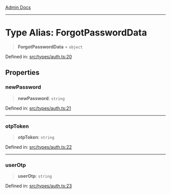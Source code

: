 [Admin Docs](/)

***

# Type Alias: ForgotPasswordData

> **ForgotPasswordData** = `object`

Defined in: [src/types/auth.ts:20](https://github.com/PalisadoesFoundation/talawa-admin/blob/main/src/types/auth.ts#L20)

## Properties

### newPassword

> **newPassword**: `string`

Defined in: [src/types/auth.ts:21](https://github.com/PalisadoesFoundation/talawa-admin/blob/main/src/types/auth.ts#L21)

***

### otpToken

> **otpToken**: `string`

Defined in: [src/types/auth.ts:22](https://github.com/PalisadoesFoundation/talawa-admin/blob/main/src/types/auth.ts#L22)

***

### userOtp

> **userOtp**: `string`

Defined in: [src/types/auth.ts:23](https://github.com/PalisadoesFoundation/talawa-admin/blob/main/src/types/auth.ts#L23)

